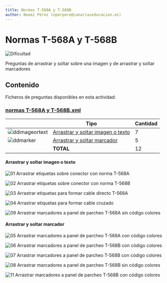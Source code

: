 ```yaml
---
title: Normas T-568A y T-568B
author: Noemí Pérez (nperpere@canariaseducacion.es)
---
```


# Normas T-568A y T-568B

![Dificultad](https://img.shields.io/badge/Dificultad-Media-yellow)

Preguntas de arrastrar y soltar sobre una imagen y de arrastrar y soltar marcadores

## Contenido

Ficheros de preguntas disponibles en esta actividad:



### [normas T-568A y T-568B.xml](normas%20T-568A%20y%20T-568B.xml)


|   | Tipo              | Cantidad                   |
| - | ----------------- | -------------------------- |
| ![ddimageortext](https://raw.githubusercontent.com/teuton-software/actirepo/master/icons/ddimageortext.svg) | [Arrastrar y soltar imagen o texto](#arrastrar-y-soltar-imagen-o-texto) | 7 |
| ![ddmarker](https://raw.githubusercontent.com/teuton-software/actirepo/master/icons/ddmarker.svg) | [Arrastrar y soltar marcador](#arrastrar-y-soltar-marcador) | 5 |
|   | **TOTAL**         | 12 |


#### Arrastrar y soltar imagen o texto


![01 Arrastrar etiquetas sobre conector con norma T-568A](images/normas%20T-568A%20y%20T-568B/01-arrastrar-etiquetas-sobre-conector-con-norma-t-568a_1.png)

![02 Arrastrar etiquetas sobre conector con norma T-568B](images/normas%20T-568A%20y%20T-568B/02-arrastrar-etiquetas-sobre-conector-con-norma-t-568b_1.png)

![03 Arrastrar etiquetas para formar cable directo T-568A](images/normas%20T-568A%20y%20T-568B/03-arrastrar-etiquetas-para-formar-cable-directo-t-568a_1.png)

![04 Arrastrar etiquetas para formar cable cruzado](images/normas%20T-568A%20y%20T-568B/04-arrastrar-etiquetas-para-formar-cable-cruzado_1.png)

![09 Arrastrar marcadores a panel de parcheo T-568A sin código colores](images/normas%20T-568A%20y%20T-568B/09-arrastrar-marcadores-a-panel-de-parcheo-t-568a-sin-codigo-colores_1.png)



#### Arrastrar y soltar marcador


![05 Arrastrar marcadores a panel de parcheo T-568A con código colores](images/normas%20T-568A%20y%20T-568B/05-arrastrar-marcadores-a-panel-de-parcheo-t-568a-con-codigo-colores_1.png)

![06 Arrastrar marcadores a panel de parcheo T-568B con código colores](images/normas%20T-568A%20y%20T-568B/06-arrastrar-marcadores-a-panel-de-parcheo-t-568b-con-codigo-colores_1.png)

![07 Arrastrar marcadores a panel de parcheo T-568B con código colores](images/normas%20T-568A%20y%20T-568B/07-arrastrar-marcadores-a-panel-de-parcheo-t-568b-con-codigo-colores_1.png)

![08 Arrastrar marcadores a panel de parcheo T-568B sin código colores](images/normas%20T-568A%20y%20T-568B/08-arrastrar-marcadores-a-panel-de-parcheo-t-568b-sin-codigo-colores_1.png)

![11 Arrastrar marcadores a panel de parcheo T-568B con código colores](images/normas%20T-568A%20y%20T-568B/11-arrastrar-marcadores-a-panel-de-parcheo-t-568b-con-codigo-colores_1.png)




